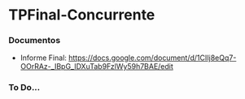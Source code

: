 # TPFinal-Concurrente

### Documentos
- Informe Final: https://docs.google.com/document/d/1CIIj8eQq7-OOrRAz-_IBpG_IDXuTab9FzlWy59h7BAE/edit

### To Do...
